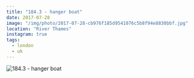 ```yaml
---
title: "184.3 - hanger boat"
date: 2017-07-28
image: "/img/photo/2017-07-28-cb976f185d9541076c5b8f94e8830bbf.jpg"
location: "River Thames"
instagram: true
tags:
  - london
  - uk
---
```


![184.3 - hanger boat](/img/photo/2017-07-28-cb976f185d9541076c5b8f94e8830bbf.jpg)

